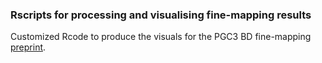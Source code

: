 ### Rscripts for processing and visualising fine-mapping results 

Customized Rcode to produce the visuals for the PGC3 BD fine-mapping [preprint](https://www.medrxiv.org/content/10.1101/2024.02.12.24302716v1).
